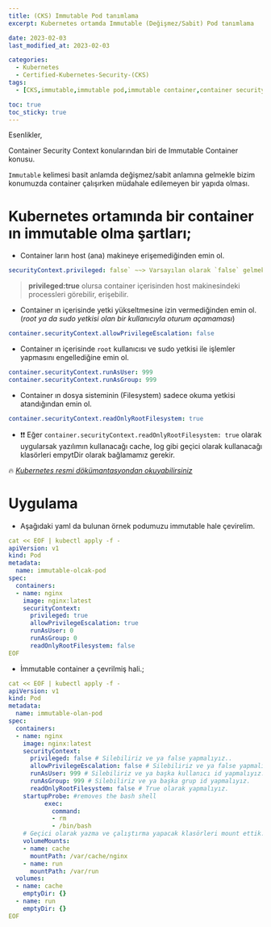 ```yaml
---
title: (CKS) Immutable Pod tanımlama
excerpt: Kubernetes ortamda Immutable (Değişmez/Sabit) Pod tanımlama

date: 2023-02-03
last_modified_at: 2023-02-03

categories:
  - Kubernetes
  - Certified-Kubernetes-Security-(CKS)
tags: 
  - [CKS,immutable,immutable pod,immutable container,container security context,privileged,allowPrivilegeEscalation,readOnlyRootFilesystem]

toc: true
toc_sticky: true
---
```


Esenlikler,

Container Security Context konularından biri de Immutable Container konusu. 

`Immutable` kelimesi basit anlamda değişmez/sabit anlamına gelmekle bizim konumuzda container çalışırken müdahale edilemeyen bir yapıda olması.

# Kubernetes ortamında bir container ın immutable olma şartları;

* Container ların host (ana) makineye erişemediğinden emin ol.

```yaml
securityContext.privileged: false` ~~> Varsayılan olarak `false` gelmektedir.
```

> **privileged:true** olursa container içerisinden host makinesindeki processleri görebilir, erişebilir.

* Container ın içerisinde yetki yükseltmesine izin vermediğinden emin ol. (_root ya da sudo yetkisi olan bir kullanıcıyla oturum açamaması_)


```yaml
container.securityContext.allowPrivilegeEscalation: false
```
* Container ın içerisinde `root` kullanıcısı ve sudo yetkisi ile işlemler yapmasını engellediğine emin ol.

```yaml
container.securityContext.runAsUser: 999
container.securityContext.runAsGroup: 999
```

* Container ın dosya sisteminin (Filesystem) sadece okuma yetkisi atandığından emin ol.

```yaml
container.securityContext.readOnlyRootFilesystem: true
```
  * ❗❗ Eğer `container.securityContext.readOnlyRootFilesystem: true` olarak uygularsak yazılımın kullanacağı cache, log gibi geçici olarak kullanacağı klasörleri empytDir olarak bağlamamız gerekir.

🔥  [_Kubernetes resmi dökümantasyondan okuyabilirsiniz_](https://kubernetes.io/docs/reference/kubernetes-api/workload-resources/pod-v1/#security-context-1)

# Uygulama

* Aşağıdaki yaml da bulunan örnek podumuzu immutable hale çevirelim.

```yaml
cat << EOF | kubectl apply -f - 
apiVersion: v1
kind: Pod
metadata:
  name: immutable-olcak-pod
spec:
  containers:
  - name: nginx
    image: nginx:latest
    securityContext:
      privileged: true
      allowPrivilegeEscalation: true
      runAsUser: 0
      runAsGroup: 0
      readOnlyRootFilesystem: false
EOF
```

* İmmutable container a çevrilmiş hali.;

```yaml
cat << EOF | kubectl apply -f - 
apiVersion: v1
kind: Pod
metadata:
  name: immutable-olan-pod
spec:
  containers:
  - name: nginx
    image: nginx:latest
    securityContext:
      privileged: false # Silebiliriz ve ya false yapmalıyız..
      allowPrivilegeEscalation: false # Silebiliriz ve ya false yapmalıyız.
      runAsUser: 999 # Silebiliriz ve ya başka kullanıcı id yapmalıyız.
      runAsGroup: 999 # Silebiliriz ve ya başka grup id yapmalıyız.
      readOnlyRootFilesystem: false # True olarak yapmalıyız.
    startupProbe: #removes the bash shell
          exec:
            command:
            - rm
            - /bin/bash
    # Geçici olarak yazma ve çalıştırma yapacak klasörleri mount ettik.
    volumeMounts:
    - name: cache
      mountPath: /var/cache/nginx
    - name: run
      mountPath: /var/run
  volumes:
  - name: cache
    emptyDir: {}
  - name: run
    emptyDir: {}  
EOF
```

